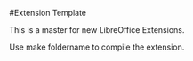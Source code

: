 #Extension Template

This is a master for new LibreOffice Extensions.

Use make foldername to compile the extension.
